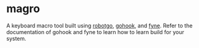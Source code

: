# magro

A keyboard macro tool built
using [robotgo](https://github.com/go-vgo/robotgo), [gohook](https://github.com/robotn/gohook),
and [fyne](https://fyne.io/). Refer to the documentation of gohook and fyne to learn how to learn build for your system.
